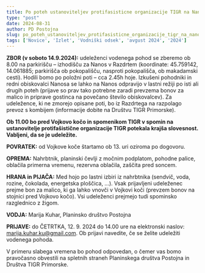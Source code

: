 ```yaml
---
title: Po poteh ustanoviteljev protifasisticne organizacije TIGR na Nanos
type: "post"
date: 2024-08-31
author: PD Postojna
slug: po_poteh_ustanoviteljev_protifasisticne_organizacije_tigr_na_nanos
tags: ['Novice', 'Izlet', 'Vodniški odsek', 'avgust 2024', '2024']
---
```



**ZBOR (v soboto 14.9.2024):** udeleženci vodenega pohod se zberemo ob 8.00 na parkirišču – izhodišču za Nanos v Razdrtem (koordinate: 45.759142, 14.061885; parkirišča ob pokopališču, nasproti pokopališča, ob makadamski cesti). Hodili bomo po položni poti – cca 2.45h hoje. Izkušeni pohodniki in redni obiskovalci Nanosa se lahko na Nanos odpravijo v lastni režiji po isti ali drugih poteh (prijave so prav tako potrebne zaradi prevzema bonov za malico in priprave gostinca na povečano število obiskovalcev). Za udeležence, ki ne zmorejo opisane poti, bo iz Razdrtega na razpolago prevoz s kombijem (informacije dobite na Društvu TIGR Primorske).


**Ob 11.00 bo pred Vojkovo kočo in spomenikom TIGR v spomin na ustanovitelje protifašistične organizacije TIGR potekala krajša slovesnost. Vabljeni, da se je udeležite.**

**POVRATEK:**   od Vojkove koče štartamo ob 13. uri oziroma po dogovoru.

**OPREMA:** Nahrbtnik, planinski čevlji z močnim podplatom, pohodne palice, oblačila primerna vremenu, rezervna oblačila, zaščita pred soncem.

**HRANA in PIJAČA:**    Med hojo po lastni izbiri iz nahrbtnika (sendvič, voda, rozine, čokolada, energetska ploščica, …). Vsak prijavljeni udeleženec prejme bon za malico, ki ga lahko vnovči v Vojkovi koči (prevzem bonov na stojnici pred Vojkovo kočo). Vsi udeleženci prejmejo tudi spominsko razglednico z žigom.

**VODJA:**  Marija Kuhar, Planinsko društvo Postojna

**PRIJAVE:**    do ČETRTKA, 12. 9. 2024 do 14.00 ure na elektronski naslov: marija.kuhar.ku@gmail.com. Ob prijavi navedite, če se želite udeležiti vodenega pohoda.

V primeru slabega vremena bo pohod odpovedan, o čemer vas bomo pravočasno obvestili na spletnih straneh Planinskega društva Postojna in Društva TIGR Primorske.
